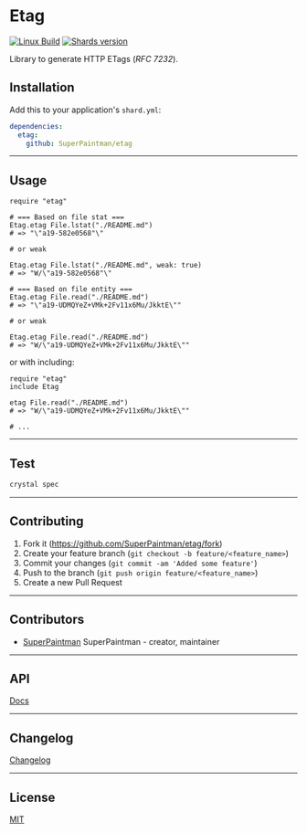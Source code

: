 # Etag

[![Linux Build][travis-image]][travis-url]
[![Shards version][shards-image]][shards-url]


Library to generate HTTP ETags (*RFC 7232*).


## Installation

Add this to your application's `shard.yml`:

```yaml
dependencies:
  etag:
    github: SuperPaintman/etag
```


--------------------------------------------------------------------------------

## Usage

```crystal
require "etag"

# === Based on file stat ===
Etag.etag File.lstat("./README.md")
# => "\"a19-582e0568"\"

# or weak

Etag.etag File.lstat("./README.md", weak: true)
# => "W/\"a19-582e0568"\"

# === Based on file entity ===
Etag.etag File.read("./README.md")
# => "\"a19-UDMQYeZ+VMk+2Fv11x6Mu/JkktE\""

# or weak

Etag.etag File.read("./README.md")
# => "W/\"a19-UDMQYeZ+VMk+2Fv11x6Mu/JkktE\""
```


or with including:

```crystal
require "etag"
include Etag

etag File.read("./README.md")
# => "W/\"a19-UDMQYeZ+VMk+2Fv11x6Mu/JkktE\""

# ...
```


--------------------------------------------------------------------------------

## Test

```sh
crystal spec
```


--------------------------------------------------------------------------------

## Contributing

1. Fork it (<https://github.com/SuperPaintman/etag/fork>)
2. Create your feature branch (`git checkout -b feature/<feature_name>`)
3. Commit your changes (`git commit -am 'Added some feature'`)
4. Push to the branch (`git push origin feature/<feature_name>`)
5. Create a new Pull Request


--------------------------------------------------------------------------------

## Contributors

- [SuperPaintman](https://github.com/SuperPaintman) SuperPaintman - creator, maintainer


--------------------------------------------------------------------------------

## API
[Docs][docs-url]


--------------------------------------------------------------------------------

## Changelog
[Changelog][changelog-url]


--------------------------------------------------------------------------------

## License

[MIT][license-url]


[license-url]: LICENSE
[changelog-url]: CHANGELOG.md
[docs-url]: https://superpaintman.github.io/etag/
[travis-image]: https://img.shields.io/travis/SuperPaintman/etag/master.svg?label=linux
[travis-url]: https://travis-ci.org/SuperPaintman/etag
[shards-image]: https://img.shields.io/github/tag/superpaintman/etag.svg?label=shards
[shards-url]: https://github.com/superpaintman/etag

